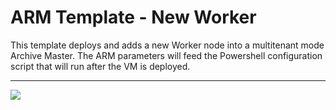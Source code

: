 # ARM Template - New Worker

This template deploys and adds a new Worker node into a multitenant mode Archive Master.
The ARM parameters will feed the Powershell configuration script that will run after the VM is deployed.

---

<a href="https://portal.azure.com/#create/Microsoft.Template/uri/https%3A%2F%2Fbitbucket.netmail.com%2Fprojects%2FPUB%2Frepos%2Fdeployments%2Fraw%2Fazure%2Fnetgovern-worker%2Fazuredeploy.json" target="_blank">
    <img src="https://azuredeploy.net/deploybutton.png"/>
</a>
